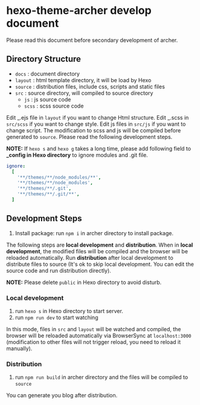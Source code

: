 # hexo-theme-archer develop document

Please read this document before secondary development of archer.

## Directory Structure

- `docs` : document directory
- `layout` : html template directory, it will be load by Hexo
- `source` : distribution files, include css, scripts and static files
- `src` : source directory, will compiled to source directory
  - `js` : js source code
  - `scss` : scss source code

Edit \_.ejs file in `layout` if you want to change Html structure. Edit \_.scss in `src/scss` if you want to change style. Edit js files in `src/js` if you want to change script. The modification to scss and js will be compiled before generated to `source`. Please read the following development steps.

**NOTE:** If `hexo s` and `hexo g` takes a long time, please add following field to **\_config in Hexo directory** to ignore modules and .git file.

```yaml
ignore:
  [
    '**/themes/**/node_modules/**',
    '**/themes/**/node_modules',
    '**/themes/**/.git',
    '**/themes/**/.git/**',
  ]
```

## Development Steps

1. Install package: run `npm i` in archer directory to install package.

The following steps are **local development** and **distribution**. When in **local development**, the modified files will be compiled and the browser will be reloaded automatically. Run **distribution** after local development to distribute files to source (It's ok to skip local development. You can edit the source code and run distribution directly).

**NOTE:** Please delete `public` in Hexo directory to avoid disturb.

### Local development

1. run `hexo s` in Hexo directory to start server.
2. run `npm run dev` to start watching

In this mode, files in `src` and `layout` will be watched and compiled, the browser will be reloaded automatically via BrowserSync at `localhost:3000` (modification to other files will not trigger reload, you need to reload it manually).

### Distribution

1. run `npm run build` in archer directory and the files will be compiled to `source`

You can generate you blog after distribution.

